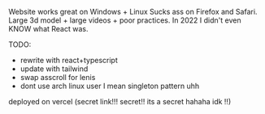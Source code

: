 Website works great on Windows + Linux
Sucks ass on Firefox and Safari. Large 3d model + large videos + poor practices. In 2022 I didn't even KNOW what React was.


TODO: 
- rewrite with react+typescript
- update with tailwind 
- swap asscroll for lenis
- dont use arch linux user I mean singleton pattern uhh

deployed on vercel (secret link!!! secret!! its a secret hahaha idk !!)

